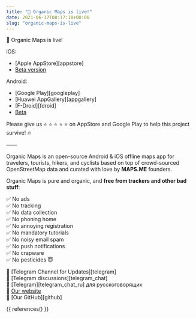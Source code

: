 ```yaml
---
title: "🍃 Organic Maps is live!"
date: 2021-06-17T08:17:18+00:00
slug: "organic-maps-is-live"
---
```


🍃 Organic Maps is live!

iOS:

* [Apple AppStore][appstore]
* [Beta version](https://testflight.apple.com/join/lrKCl08I)

Android:

* [Google Play][googleplay]
* [Huawei AppGallery][appgallery]
* [F-Droid][fdroid]
* [Beta](https://appdistribution.firebase.dev/i/3c5fcf9cd72f775f)

Please give us ⭐ ⭐ ⭐ ⭐ ⭐ on AppStore and Google Play to help this project survive! 🔥

——

Organic Maps is an open-source Android & iOS offline maps app
for travelers, tourists, hikers, and cyclists based on top of crowd-sourced
OpenStreetMap data and curated with love by **MAPS.ME** founders.

Organic Maps is pure and organic, and **free from trackers and other bad stuff**:

✅ No ads<br/>
✅ No tracking<br/>
✅ No data collection<br/>
✅ No phoning home<br/>
✅ No annoying registration<br/>
✅ No mandatory tutorials<br/>
✅ No noisy email spam<br/>
✅ No push notifications<br/>
✅ No crapware<br/>
✅ No pesticides 😇<br/>

🔗 [Telegram Channel for Updates][telegram]<br/>
🔗 [Telegram discussions][telegram_chat]<br/>
🔗 [Telegram][telegram_chat_ru] для русскоговорящих<br/>
🔗 [Our website](https://organicmaps.app/)<br/>
🔗 [Our GitHub][github]<br/>

{{ references() }}
